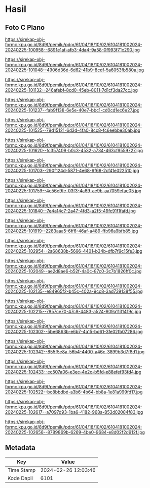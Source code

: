 # Hasil

## Foto C Plano

https://sirekap-obj-formc.kpu.go.id/8d9f/pemilu/pdpr/61/04/18/10/02/6104181002024-20240225-100958--6891e1af-afb3-4da4-9a58-0f993f71c290.jpg

https://sirekap-obj-formc.kpu.go.id/8d9f/pemilu/pdpr/61/04/18/10/02/6104181002024-20240225-101048--4906d36d-6d62-41b9-8cdf-5a6053fb580a.jpg

https://sirekap-obj-formc.kpu.go.id/8d9f/pemilu/pdpr/61/04/18/10/02/6104181002024-20240225-101132--246afebf-8cd0-45eb-8011-7d1cf3da27cc.jpg

https://sirekap-obj-formc.kpu.go.id/8d9f/pemilu/pdpr/61/04/18/10/02/6104181002024-20240225-101237--fab9f138-6e5e-40e7-bbc1-cd0cd1ec6e27.jpg

https://sirekap-obj-formc.kpu.go.id/8d9f/pemilu/pdpr/61/04/18/10/02/6104181002024-20240225-101525--79d15121-6d3d-4fa0-8cc8-fc6eebbe30ab.jpg

https://sirekap-obj-formc.kpu.go.id/8d9f/pemilu/pdpr/61/04/18/10/02/6104181002024-20240225-101620--fc357409-b0c3-4532-a734-463cf9559727.jpg

https://sirekap-obj-formc.kpu.go.id/8d9f/pemilu/pdpr/61/04/18/10/02/6104181002024-20240225-101703--290f124d-5871-4e68-9f68-2cf41e022510.jpg

https://sirekap-obj-formc.kpu.go.id/8d9f/pemilu/pdpr/61/04/18/10/02/6104181002024-20240225-101759--4c56e9fe-03f3-4a69-ae9b-aa7059efae05.jpg

https://sirekap-obj-formc.kpu.go.id/8d9f/pemilu/pdpr/61/04/18/10/02/6104181002024-20240225-101840--7e4a14c7-2a47-4fd3-a2f5-49fc91f1fafd.jpg

https://sirekap-obj-formc.kpu.go.id/8d9f/pemilu/pdpr/61/04/18/10/02/6104181002024-20240225-101919--2283aaa5-6ff6-46af-a489-ffb96a9bfb85.jpg

https://sirekap-obj-formc.kpu.go.id/8d9f/pemilu/pdpr/61/04/18/10/02/6104181002024-20240225-102954--2a68638b-5666-4401-b34b-dfb7f9c15fe3.jpg

https://sirekap-obj-formc.kpu.go.id/8d9f/pemilu/pdpr/61/04/18/10/02/6104181002024-20240225-102049--ae2d8ae6-b52f-4a0c-87c0-3c7b1826ff0c.jpg

https://sirekap-obj-formc.kpu.go.id/8d9f/pemilu/pdpr/61/04/18/10/02/6104181002024-20240225-102135--e84965f2-b45c-402a-9cc8-3ad739138f55.jpg

https://sirekap-obj-formc.kpu.go.id/8d9f/pemilu/pdpr/61/04/18/10/02/6104181002024-20240225-102215--7857ce70-47c8-4483-a524-909a1131419c.jpg

https://sirekap-obj-formc.kpu.go.id/8d9f/pemilu/pdpr/61/04/18/10/02/6104181002024-20240225-102302--5be6863b-e6b7-4a15-bd61-3fe02fb07286.jpg

https://sirekap-obj-formc.kpu.go.id/8d9f/pemilu/pdpr/61/04/18/10/02/6104181002024-20240225-102342--855f5e8a-56b4-4400-a46c-3899b3d7f8d1.jpg

https://sirekap-obj-formc.kpu.go.id/8d9f/pemilu/pdpr/61/04/18/10/02/6104181002024-20240225-102433--cc507a06-e3ec-4e2c-b5fd-e88efef93fd4.jpg

https://sirekap-obj-formc.kpu.go.id/8d9f/pemilu/pdpr/61/04/18/10/02/6104181002024-20240225-102522--bc8bbdbd-a3b6-4b64-bb8a-1e81a999fd17.jpg

https://sirekap-obj-formc.kpu.go.id/8d9f/pemilu/pdpr/61/04/18/10/02/6104181002024-20240225-102617--a7097d93-1ba6-4182-968a-853d02084f83.jpg

https://sirekap-obj-formc.kpu.go.id/8d9f/pemilu/pdpr/61/04/18/10/02/6104181002024-20240225-102656--8789869b-6269-4be0-9684-e8d02f2d912f.jpg


## Metadata

| Key        | Value               |
| ---------- | ------------------- |
| Time Stamp | 2024-02-26 12:03:46 |
| Kode Dapil | 6101                |



